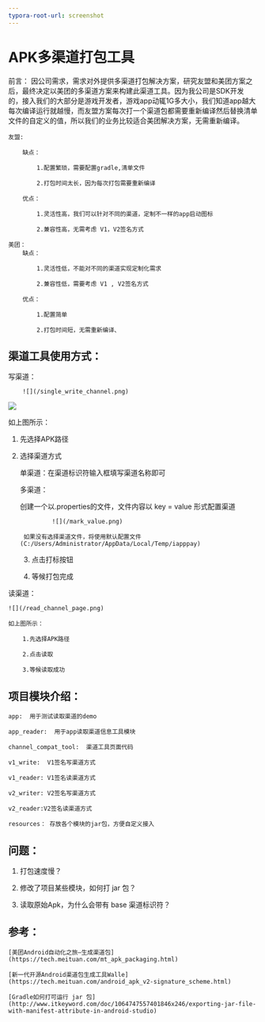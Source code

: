 ```yaml
---
typora-root-url: screenshot
---
```


# APK多渠道打包工具
前言：
	因公司需求，需求对外提供多渠道打包解决方案，研究友盟和美团方案之后，最终决定以美团的多渠道方案来构建此渠道工具。因为我公司是SDK开发的，接入我们的大部分是游戏开发者，游戏app动辄1G多大小，我们知道app越大每次编译运行就越慢，而友盟方案每次打一个渠道包都需要重新编译然后替换清单文件的自定义的值，所以我们的业务比较适合美团解决方案，无需重新编译。

	友盟:
	
		缺点：
	
			1.配置繁琐，需要配置gradle,清单文件
	
			2.打包时间太长，因为每次打包需要重新编译
	
		优点：
	
			1.灵活性高，我们可以针对不同的渠道，定制不一样的app启动图标
	
			2.兼容性高，无需考虑 V1，V2签名方式
	
	美团：  
		缺点：
	
			1.灵活性低，不能对不同的渠道实现定制化需求
	
			2.兼容性低，需要考虑 V1 , V2签名方式
	
		优点：
	
			1.配置简单
	
			2.打包时间短，无需重新编译、

## 渠道工具使用方式：

写渠道：

 		![](/single_write_channel.png)

![](/more_write_channel.png)       							

如上图所示：

1. 先选择APK路径

2. 选择渠道方式

   单渠道：在渠道标识符输入框填写渠道名称即可

   多渠道：

   	创建一个以.properties的文件，文件内容以 key = value 形式配置渠道

				![](/mark_value.png)

		如果没有选择渠道文件，将使用默认配置文件 (C:/Users/Administrator/AppData/Local/Temp/iapppay)

	3. 点击打标按钮

	4. 等候打包完成

读渠道：

	![](/read_channel_page.png)

	如上图所示：

		1.先选择APK路径

		2.点击读取

		3.等候读取成功

## 项目模块介绍：

	app:  用于测试读取渠道的demo

	app_reader:  用于app读取渠道信息工具模块

	channel_compat_tool:  渠道工具页面代码

	v1_write:  V1签名写渠道方式

	v1_reader: V1签名读渠道方式

	v2_writer: V2签名写渠道方式

	v2_reader:V2签名读渠道方式

	resources： 存放各个模块的jar包，方便自定义接入

## 问题：

1. 打包速度慢？

2. 修改了项目某些模块，如何打 jar 包？

3. 读取原始Apk，为什么会带有 base 渠道标识符？


## 参考：

	[美团Android自动化之旅—生成渠道包](https://tech.meituan.com/mt_apk_packaging.html)

	[新一代开源Android渠道包生成工具Walle](https://tech.meituan.com/android_apk_v2-signature_scheme.html)

	[Gradle如何打可运行 jar 包](http://www.itkeyword.com/doc/1064747557401846x246/exporting-jar-file-with-manifest-attribute-in-android-studio)

	







	

































































































































































































































































































































































































































































































































































































































































































































































































































































































































































































































































































































